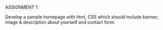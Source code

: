 ASSIGNMENT 1:

Develop a
sample homepage with html, CSS which should include banner, image & description about yourself
and contact form.
